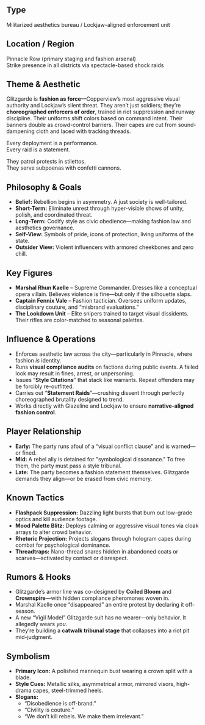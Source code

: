 ## Type  
Militarized aesthetics bureau / Lockjaw-aligned enforcement unit

## Location / Region  
Pinnacle Row (primary staging and fashion arsenal)  
Strike presence in all districts via spectacle-based shock raids

## Theme & Aesthetic  
Glitzgarde is **fashion as force**—Copperview’s most aggressive visual authority and Lockjaw’s silent threat. They aren’t just soldiers; they’re **choreographed enforcers of order**, trained in riot suppression and runway discipline. Their uniforms shift colors based on command intent. Their banners double as crowd-control barriers. Their capes are cut from sound-dampening cloth and laced with tracking threads.

Every deployment is a performance.  
Every raid is a statement.

They patrol protests in stilettos.  
They serve subpoenas with confetti cannons.

## Philosophy & Goals  
- **Belief:** Rebellion begins in asymmetry. A just society is well-tailored.  
- **Short-Term:** Eliminate unrest through hyper-visible shows of unity, polish, and coordinated threat.  
- **Long-Term:** Codify style as civic obedience—making fashion law and aesthetics governance.  
- **Self-View:** Symbols of pride, icons of protection, living uniforms of the state.  
- **Outsider View:** Violent influencers with armored cheekbones and zero chill.

## Key Figures  
- **Marshal Rhun Kaelle** – Supreme Commander. Dresses like a conceptual opera villain. Believes violence is fine—but only if the silhouette slaps.  
- **Captain Fennix Vale** – Fashion tactician. Oversees uniform updates, disciplinary couture, and “misbrand evaluations.”  
- **The Lookdown Unit** – Elite snipers trained to target visual dissidents. Their rifles are color-matched to seasonal palettes.

## Influence & Operations  
- Enforces aesthetic law across the city—particularly in Pinnacle, where fashion *is* identity.  
- Runs **visual compliance audits** on factions during public events. A failed look may result in fines, arrest, or unpersoning.  
- Issues “**Style Citations**” that stack like warrants. Repeat offenders may be forcibly re-outfitted.  
- Carries out “**Statement Raids**”—crushing dissent through perfectly choreographed brutality designed to trend.  
- Works directly with Glazeline and Lockjaw to ensure **narrative-aligned fashion control**.

## Player Relationship  
- **Early:** The party runs afoul of a “visual conflict clause” and is warned—or fined.  
- **Mid:** A rebel ally is detained for "symbological dissonance." To free them, the party must pass a style tribunal.  
- **Late:** The party becomes a fashion statement themselves. Glitzgarde demands they align—or be erased from civic memory.

## Known Tactics  
- **Flashpack Suppression:** Dazzling light bursts that burn out low-grade optics and kill audience footage.  
- **Mood Palette Blitz:** Deploys calming or aggressive visual tones via cloak arrays to alter crowd behavior.  
- **Rhetoric Projection:** Projects slogans through hologram capes during combat for psychological dominance.  
- **Threadtraps:** Nano-thread snares hidden in abandoned coats or scarves—activated by contact or disrespect.

## Rumors & Hooks  
- Glitzgarde’s armor line was co-designed by **Coiled Bloom** and **Crownspire**—with hidden compliance pheromones woven in.  
- Marshal Kaelle once “disappeared” an entire protest by declaring it off-season.  
- A new “Vigil Model” Glitzgarde suit has no wearer—only behavior. It allegedly wears *you*.  
- They’re building a **catwalk tribunal stage** that collapses into a riot pit mid-judgment.

## Symbolism  
- **Primary Icon:** A polished mannequin bust wearing a crown split with a blade.  
- **Style Cues:** Metallic silks, asymmetrical armor, mirrored visors, high-drama capes, steel-trimmed heels.  
- **Slogans:**  
  - “Disobedience is off-brand.”  
  - “Civility is couture.”  
  - “We don’t kill rebels. We make them irrelevant.”